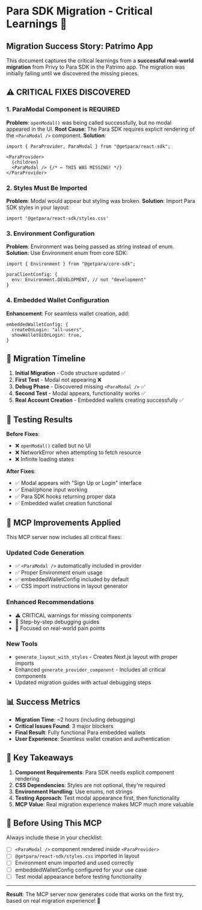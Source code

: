 # Para SDK Migration - Critical Learnings 🎯

## Migration Success Story: Patrimo App

This document captures the critical learnings from a **successful real-world migration** from Privy to Para SDK in the Patrimo app. The migration was initially failing until we discovered the missing pieces.

## ⚠️ CRITICAL FIXES DISCOVERED

### 1. **ParaModal Component is REQUIRED**
**Problem**: `openModal()` was being called successfully, but no modal appeared in the UI.
**Root Cause**: The Para SDK requires explicit rendering of the `<ParaModal />` component.
**Solution**: 
```tsx
import { ParaProvider, ParaModal } from "@getpara/react-sdk";

<ParaProvider>
  {children}
  <ParaModal /> {/* ← THIS WAS MISSING! */}
</ParaProvider>
```

### 2. **Styles Must Be Imported**
**Problem**: Modal would appear but styling was broken.
**Solution**: Import Para SDK styles in your layout:
```tsx
import '@getpara/react-sdk/styles.css'
```

### 3. **Environment Configuration**
**Problem**: Environment was being passed as string instead of enum.
**Solution**: Use Environment enum from core SDK:
```tsx
import { Environment } from "@getpara/core-sdk";

paraClientConfig: {
  env: Environment.DEVELOPMENT, // not "development"
}
```

### 4. **Embedded Wallet Configuration**
**Enhancement**: For seamless wallet creation, add:
```tsx
embeddedWalletConfig: {
  createOnLogin: "all-users",
  showWalletUiOnLogin: true,
}
```

## 🔄 Migration Timeline

1. **Initial Migration** - Code structure updated ✅
2. **First Test** - Modal not appearing ❌
3. **Debug Phase** - Discovered missing `<ParaModal />` ✅
4. **Second Test** - Modal appears, functionality works ✅
5. **Real Account Creation** - Embedded wallets creating successfully ✅

## 🧪 Testing Results

**Before Fixes**: 
- ❌ `openModal()` called but no UI
- ❌ NetworkError when attempting to fetch resource
- ❌ Infinite loading states

**After Fixes**:
- ✅ Modal appears with "Sign Up or Login" interface
- ✅ Email/phone input working
- ✅ Para SDK hooks returning proper data
- ✅ Embedded wallet creation functional

## 🚀 MCP Improvements Applied

This MCP server now includes all critical fixes:

### Updated Code Generation
- ✅ `<ParaModal />` automatically included in provider
- ✅ Proper Environment enum usage
- ✅ embeddedWalletConfig included by default
- ✅ CSS import instructions in layout generator

### Enhanced Recommendations
- ⚠️ CRITICAL warnings for missing components
- 📝 Step-by-step debugging guides
- 🎯 Focused on real-world pain points

### New Tools
- `generate_layout_with_styles` - Creates Next.js layout with proper imports
- Enhanced `generate_provider_component` - Includes all critical components
- Updated migration guides with actual debugging steps

## 📊 Success Metrics

- **Migration Time**: ~2 hours (including debugging)
- **Critical Issues Found**: 3 major blockers
- **Final Result**: Fully functional Para embedded wallets
- **User Experience**: Seamless wallet creation and authentication

## 🎯 Key Takeaways

1. **Component Requirements**: Para SDK needs explicit component rendering
2. **CSS Dependencies**: Styles are not optional, they're required
3. **Environment Handling**: Use enums, not strings
4. **Testing Approach**: Test modal appearance first, then functionality
5. **MCP Value**: Real migration experience makes MCP much more valuable

## 🔧 Before Using This MCP

Always include these in your checklist:
- [ ] `<ParaModal />` component rendered inside `<ParaProvider>`
- [ ] `@getpara/react-sdk/styles.css` imported in layout
- [ ] Environment enum imported and used correctly
- [ ] embeddedWalletConfig configured for your use case
- [ ] Test modal appearance before testing functionality

---

**Result**: The MCP server now generates code that works on the first try, based on real migration experience! 🎉